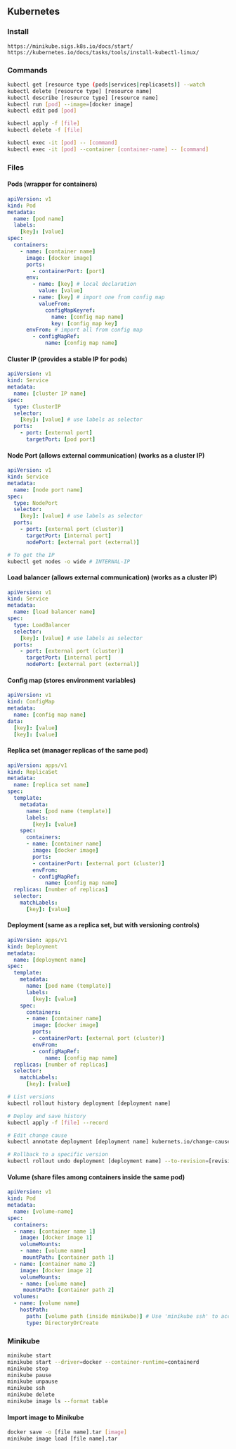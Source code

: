 ## Kubernetes

### Install

```
https://minikube.sigs.k8s.io/docs/start/
https://kubernetes.io/docs/tasks/tools/install-kubectl-linux/
```

### Commands

```bash
kubectl get [resource type (pods|services|replicasets)] --watch
kubectl delete [resource type] [resource name]
kubectl describe [resource type] [resource name]
kubectl run [pod] --image=[docker image]
kubectl edit pod [pod]

kubectl apply -f [file]
kubectl delete -f [file]

kubectl exec -it [pod] -- [command]
kubectl exec -it [pod] --container [container-name] -- [command]
```

### Files

#### Pods (wrapper for containers)
```yaml
apiVersion: v1
kind: Pod
metadata:
  name: [pod name]
  labels:
    [key]: [value]
spec:
  containers:
    - name: [container name]
      image: [docker image]
      ports:
        - containerPort: [port]
      env:
        - name: [key] # local declaration
          value: [value]
        - name: [key] # import one from config map
          valueFrom:
            configMapKeyref:
              name: [config map name]
              key: [config map key]
      envFrom: # import all from config map
        - configMapRef:
            name: [config map name]
```

#### Cluster IP (provides a stable IP for pods)
```yaml
apiVersion: v1
kind: Service
metadata:
  name: [cluster IP name]
spec:
  type: ClusterIP
  selector:
    [key]: [value] # use labels as selector
  ports:
    - port: [external port]
      targetPort: [pod port]
```

#### Node Port (allows external communication) (works as a cluster IP)
```yaml
apiVersion: v1
kind: Service
metadata:
  name: [node port name]
spec:
  type: NodePort
  selector:
    [key]: [value] # use labels as selector
  ports:
    - port: [external port (cluster)]
      targetPort: [internal port]
      nodePort: [external port (external)]
```
```bash
# To get the IP
kubectl get nodes -o wide # INTERNAL-IP
```

#### Load balancer (allows external communication) (works as a cluster IP)
```yaml
apiVersion: v1
kind: Service
metadata:
  name: [load balancer name]
spec:
  type: LoadBalancer
  selector:
    [key]: [value] # use labels as selector
  ports:
    - port: [external port (cluster)]
      targetPort: [internal port]
      nodePort: [external port (external)]
```

#### Config map (stores environment variables)
```yaml
apiVersion: v1
kind: ConfigMap
metadata:
  name: [config map name]
data:
  [key]: [value]
  [key]: [value]
```

#### Replica set (manager replicas of the same pod)
```yaml
apiVersion: apps/v1
kind: ReplicaSet
metadata:
  name: [replica set name]
spec:
  template:
    metadata:
      name: [pod name (template)]
      labels:
        [key]: [value]
    spec:
      containers:
      - name: [container name]
        image: [docker image]
        ports:
        - containerPort: [external port (cluster)]
        envFrom:
        - configMapRef:
            name: [config map name]
  replicas: [number of replicas]
  selector:
    matchLabels:
      [key]: [value]
```

#### Deployment (same as a replica set, but with versioning controls)
```yaml
apiVersion: apps/v1
kind: Deployment
metadata:
  name: [deployment name]
spec:
  template:
    metadata:
      name: [pod name (template)]
      labels:
        [key]: [value]
    spec:
      containers:
      - name: [container name]
        image: [docker image]
        ports:
        - containerPort: [external port (cluster)]
        envFrom:
        - configMapRef:
            name: [config map name]
  replicas: [number of replicas]
  selector:
    matchLabels:
      [key]: [value]
```
```bash
# List versions
kubectl rollout history deployment [deployment name]

# Deploy and save history
kubectl apply -f [file] --record

# Edit change cause
kubectl annotate deployment [deployment name] kubernets.io/change-cause="[message]"

# Rollback to a specific version
kubectl rollout undo deployment [deployment name] --to-revision=[revision number]
```

#### Volume (share files among containers inside the same pod)
```yaml
apiVersion: v1
kind: Pod
metadata:
  name: [volume-name]
spec:
  containers:
  - name: [container name 1]
    image: [docker image 1]
    volumeMounts:
    - name: [volume name]
     mountPath: [container path 1]
  - name: [container name 2]
    image: [docker image 2]
    volumeMounts:
    - name: [volume name]
     mountPath: [container path 2]
  volumes:
  - name: [volume name]
    hostPath:
      path: [volume path (inside minikube)] # Use 'minikube ssh' to access the cluster
      type: DirectoryOrCreate
```

### Minikube

```bash
minikube start
minikube start --driver=docker --container-runtime=containerd
minikube stop
minikube pause
minikube unpause
minikube ssh
minikube delete
minikube image ls --format table
```

#### Import image to Minikube
```bash
docker save -o [file name].tar [image]
minikube image load [file name].tar
```
